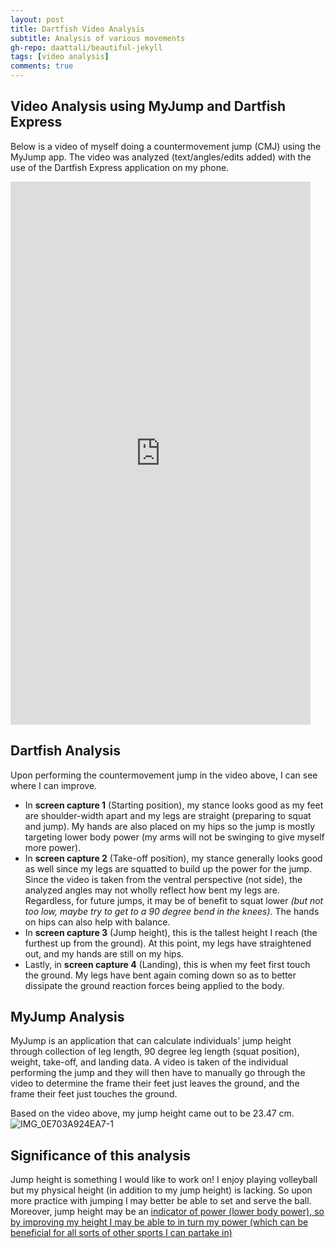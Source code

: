 ```yaml
---
layout: post
title: Dartfish Video Analysis
subtitle: Analysis of various movements
gh-repo: daattali/beautiful-jekyll
tags: [video analysis]
comments: true
---
```


## Video Analysis using MyJump and Dartfish Express

Below is a video of myself doing a countermovement jump (CMJ) using the MyJump app. The video was analyzed (text/angles/edits added) with the use of the Dartfish Express application on my phone.

<iframe src="https://www.dartfish.tv/Embed?CR=p191119c541657m7981801&VW=480&VH=854&sh=li&aid=3c0b262c-cb9b-4e8f-9bdb-4b8ce8938a52" width="480" height="869" frameborder="0" allowfullscreen ></iframe>

## Dartfish Analysis

Upon performing the countermovement jump in the video above, I can see where I can improve. 
* In **screen capture 1** (Starting position), my stance looks good as my feet are shoulder-width apart and my legs are straight (preparing to squat and jump). My hands are also placed on my hips so the jump is mostly targeting lower body power (my arms will not be swinging to give myself more power).
* In **screen capture 2** (Take-off position), my stance generally looks good as well since my legs are squatted to build up the power for the jump. Since the video is taken from the ventral perspective (not side), the analyzed angles may not wholly reflect how bent my legs are. Regardless, for future jumps, it may be of benefit to squat lower *(but not too low, maybe try to get to a 90 degree bend in the knees)*. The hands on hips can also help with balance.
*  In **screen capture 3** (Jump height), this is the tallest height I reach (the furthest up from the ground). At this point, my legs have straightened out, and my hands are still on my hips.
*  Lastly, in **screen capture 4** (Landing), this is when my feet first touch the ground. My legs have bent again coming down so as to better dissipate the ground reaction forces being applied to the body.

## MyJump Analysis
MyJump is an application that can calculate individuals' jump height through collection of leg length, 90 degree leg length (squat position), weight, take-off, and landing data. A video is taken of the individual performing the jump and they will then have to manually go through the video to determine the frame their feet just leaves the ground, and the frame their feet just touches the ground. 

Based on the video above, my jump height came out to be 23.47 cm.
![IMG_0E703A924EA7-1](https://user-images.githubusercontent.com/123666862/230750278-d2677052-2895-4b85-8b52-e58994e78080.jpg)


## Significance of this analysis
Jump height is something I would like to work on! I enjoy playing volleyball but my physical height (in addition to my jump height) is lacking. So upon more practice with jumping I may better be able to set and serve the ball. Moreover, jump height may be an [indicator of power (lower body power), so by improving my height I may be able to in turn my power (which can be beneficial for all sorts of other sports I can partake in)](https://www.frontiersin.org/articles/10.3389/fphys.2020.00231/full)


